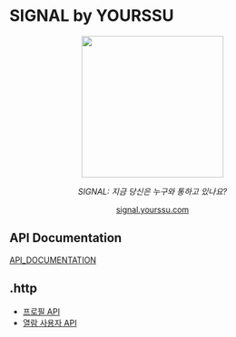 # SIGNAL by YOURSSU

<div style="display: flex; flex-direction: column; justify-content: center; align-items: center;">
  <img src="./src/assets/home/main.png" width="250" />
  <p><i>SIGNAL: 지금 당신은 누구와 통하고 있나요?</i></p>
  <a href="https://signal.yourssu.com">signal.yourssu.com</a>
</div>

## API Documentation
[API_DOCUMENTATION](./src/main/resources/api/API_DOCUMENTATION.md)

## .http
- [프로필 API](src/main/resources/http/docs/profile.http)
- [열람 사용자 API](src/main/resources/http/docs/viewer.http)
